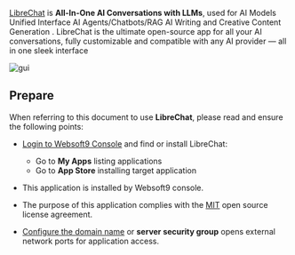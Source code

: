 [LibreChat](https://www.librechat.ai) is **All-In-One AI Conversations with LLMs**, used for AI Models Unified Interface AI Agents/Chatbots/RAG AI Writing and Creative Content Generation . LibreChat is the ultimate open-source app for all your AI conversations, fully customizable and compatible with any AI provider — all in one sleek interface


![gui](http://libs.websoft9.com/Websoft9/DocsPicture/zh/librechat/librechat-gui-websoft9.png)


## Prepare

When referring to this document to use **LibreChat**, please read and ensure the following points:

- [Login to Websoft9 Console](./login-console) and find or install LibreChat:
  - Go to **My Apps** listing applications 
  - Go to **App Store** installing target application

- This application is installed by Websoft9 console.


- The purpose of this application complies with the [MIT](https://opensource.org/licenses/MIT) open source license agreement.


- [Configure the domain name](./domain-set) or **server security group** opens external network ports for application access.